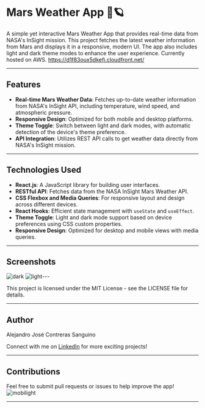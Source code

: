 # Mars Weather App 🚀🪐

A simple yet interactive Mars Weather App that provides real-time data from NASA's InSight mission. This project fetches the latest weather information from Mars and displays it in a responsive, modern UI. The app also includes light and dark theme modes to enhance the user experience. Currently hosted on AWS.
https://d1f83oux5dkefi.cloudfront.net/

---

## Features

- **Real-time Mars Weather Data**: Fetches up-to-date weather information from NASA's InSight API, including temperature, wind speed, and atmospheric pressure.
- **Responsive Design**: Optimized for both mobile and desktop platforms.
- **Theme Toggle**: Switch between light and dark modes, with automatic detection of the device's theme preference.
- **API Integration**: Utilizes REST API calls to get weather data directly from NASA's InSight mission.

---

## Technologies Used

- **React.js**: A JavaScript library for building user interfaces.
- **RESTful API**: Fetches data from the NASA InSight Mars Weather API.
- **CSS Flexbox and Media Queries**: For responsive layout and design across different devices.
- **React Hooks**: Efficient state management with `useState` and `useEffect`.
- **Theme Toggle**: Light and dark mode support based on device preferences using CSS custom properties.
- **Responsive Design**: Optimized for desktop and mobile views with media queries.

---

## Screenshots

![dark](https://github.com/user-attachments/assets/d56ad7cb-fee5-4fff-bd5e-b98b12c3f696)
![light](https://github.com/user-attachments/assets/7a71018a-14d2-432d-ae5b-fd1b0e18bf0b)---


This project is licensed under the MIT License - see the LICENSE file for details.

---

## Author

Alejandro José Contreras Sanguino

Connect with me on [LinkedIn](https://www.linkedin.com/in/alejandro-contreras-sanguino) for more exciting projects!

---

## Contributions

Feel free to submit pull requests or issues to help improve the app!
![mobilight](https://github.com/user-attachments/assets/8f6ae24c-078e-4402-ad9b-fd9139d6cef7)

---


